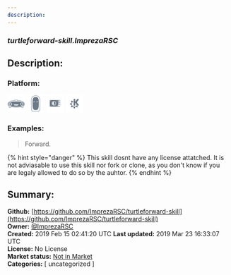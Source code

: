 ```yaml
---
description: 
---
```


### _turtleforward-skill.ImprezaRSC_  
## Description:  
  
  
  
### Platform:  
 ![Mark I](../.gitbook/assets/mark-1-icon.png)  ![Mark II](../.gitbook/assets/mark-2-icon.png)  ![Picroft](../.gitbook/assets/picroft-icon.png)  ![plasmoid](../.gitbook/assets/kde.png)   
### Examples:  
> Forward.  
  
{% hint style="danger" %}
This skill dosnt have any license attatched. It is not adviasable to use this skill nor fork or clone, as you don't know if you are legaly allowed to do so by the auhtor.
{% endhint %}
  
## Summary:  
**Github:** [https://github.com/ImprezaRSC/turtleforward-skill](https://github.com/ImprezaRSC/turtleforward-skill)  
**Owner:** [@ImprezaRSC](https://github.com/ImprezaRSC)  
**Created:** 2019 Feb 15 02:41:20 UTC  **Last updated:** 2019 Mar 23 16:33:07 UTC  
**License:** No License  
**Market status:** [Not in Market](https://market.mycroft.ai/skill/)  
**Categories:** [ uncategorized ]   
